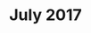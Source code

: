 ---
title: July 2017
showTitle: true
showOnHomepage: true
image: /img/drawings/girl.jpg
materials: pencil, blending stump
description:
---